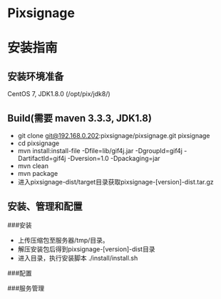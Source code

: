 # Pixsignage


# 安装指南

## 安装环境准备
CentOS 7, JDK1.8.0 (/opt/pix/jdk8/)

## Build(需要 maven 3.3.3, JDK1.8)
- git clone git@192.168.0.202:pixsignage/pixsignage.git pixsignage
- cd pixsignage
- mvn install:install-file -Dfile=lib/gif4j.jar -DgroupId=gif4j -DartifactId=gif4j -Dversion=1.0 -Dpackaging=jar
- mvn clean
- mvn package
- 进入pixsignage-dist/target目录获取pixsignage-[version]-dist.tar.gz


## 安装、管理和配置
###安装    

- 上传压缩包至服务器/tmp/目录。
- 解压安装包后得到pixsignage-[version]-dist目录
- 进入目录，执行安装脚本 ./install/install.sh


###配置



###服务管理

